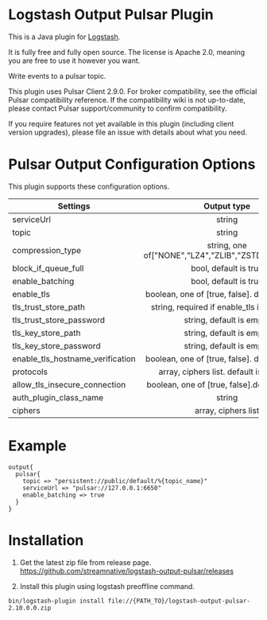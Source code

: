 # Logstash Output Pulsar Plugin

This is a Java plugin for [Logstash](https://github.com/elastic/logstash).

It is fully free and fully open source. The license is Apache 2.0, meaning you are free to use it however you want.

Write events to a pulsar topic.

This plugin uses Pulsar Client 2.9.0. For broker compatibility, see the official Pulsar compatibility reference. If the compatibility wiki is not up-to-date, please contact Pulsar support/community to confirm compatibility.

If you require features not yet available in this plugin (including client version upgrades), please file an issue with details about what you need.

# Pulsar Output Configuration Options
This plugin supports these configuration options. 

| Settings                         |                     Output type                     | Required |
|----------------------------------|:---------------------------------------------------:|---------:|
| serviceUrl                       |                       string                        |       No |
| topic                            |                       string                        |      Yes |
| compression_type                 | string, one of["NONE","LZ4","ZLIB","ZSTD","SNAPPY"] |       No |
| block_if_queue_full              |                bool, default is true                |       No |
| enable_batching                  |                bool, default is true                |       No |
| enable_tls                       |   boolean, one of [true, false]. default is false   |       No |
| tls_trust_store_path             |    string, required if enable_tls is set to true    |       No |
| tls_trust_store_password         |              string, default is empty               |       No |
| tls_key_store_path               |              string, default is empty               |       No |
| tls_key_store_password           |              string, default is empty               |       No |
| enable_tls_hostname_verification |   boolean, one of [true, false]. default is false   |       No |
| protocols                        |       array, ciphers list. default is TLSv1.2       |       No |
| allow_tls_insecure_connection    |   boolean, one of [true, false].default is false    |       No |
| auth_plugin_class_name           |                       string                        |       No |
| ciphers                          |                 array, ciphers list                 |       No |

# Example

```
output{
  pulsar{
    topic => "persistent://public/default/%{topic_name}"
    serviceUrl => "pulsar://127.0.0.1:6650"
    enable_batching => true
  }
}
```


# Installation

1. Get the latest zip file from release page.
https://github.com/streamnative/logstash-output-pulsar/releases

2. Install this plugin using logstash preoffline command.

```
bin/logstash-plugin install file://{PATH_TO}/logstash-output-pulsar-2.10.0.0.zip
```
